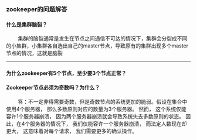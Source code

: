 ### zookeeper的问题解答

#### 什么是集群脑裂？

&nbsp;　　集群的脑裂通常是发生在节点之间通信不可达的情况下，集群会分裂成不同的小集群，小集群各自选出自己的master节点，导致原有的集群出现多个master节点的情况，这就是脑裂

---------------------

#### 为什么zookeeper有5个节点，至少要3个节点正常？


#### Zookeeper节点必须为奇数吗？为什么？

&nbsp;　　答：不一定非得需要奇数，但是奇数节点的系统更加的脆弱。假设在集合中使用4个服务器， 那么多数原则对应的数量为3个服务器。 然而， 这个系统仅能容许1个服务器崩溃， 因为两个服务器崩溃就会导致系统失去多数原则的状态。 因此，在4个服务器的情况下， 我们仅能容许一个服务器崩溃， 而法定人数现在却更大， 这意味着对每个请求， 我们需要更多的确认操作。


